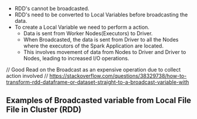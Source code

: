 - RDD's cannot be broadcasted.
- RDD's need to be converted to Local Variables before broadcasting the data.
- To create a Local Variable we need to perform a action.
	- Data is sent from Worker Nodes(Executors) to Driver.
	- When Broadcasted, the data is sent from Driver to all the Nodes where the executors of the Spark Application are located.
	- This involves movement of data from Nodes to Driver and Driver to Nodes, leading to increased I/O operations.

// Good Read on the Broadcast as an expensive operation due to collect action involved
// https://stackoverflow.com/questions/38329738/how-to-transform-rdd-dataframe-or-dataset-straight-to-a-broadcast-variable-with

Examples of Broadcasted variable from
Local File
File in Cluster (RDD)
-
